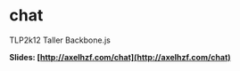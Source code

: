 chat
====

TLP2k12 Taller Backbone.js

**Slides: [http://axelhzf.com/chat](http://axelhzf.com/chat)**

